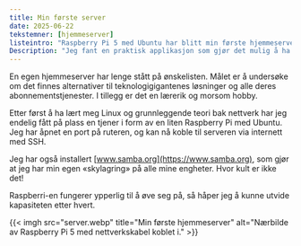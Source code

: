 ```yaml
---
title: Min første server
date: 2025-06-22
tekstemner: [hjemmeserver]
listeintro: "Raspberry Pi 5 med Ubuntu har blitt min første hjemmeserver."
Description: "Jeg fant en praktisk applikasjon som gjør det mulig å ha en ekstern Linux-maskin som egen disk i Windows."
---
```


En egen hjemmeserver har lenge stått på ønskelisten. Målet er å undersøke om det finnes alternativer til teknologigigantenes løsninger og alle deres abonnementstjenester. I tillegg er det en lærerik og morsom hobby. 

Etter først å ha lært meg Linux og grunnleggende teori bak nettverk har jeg endelig fått på plass en tjener i form av en liten Raspberry Pi med Ubuntu. Jeg har åpnet en port på ruteren, og kan nå koble til serveren via internett med SSH.

Jeg har også installert [www.samba.org](https://www.samba.org), som gjør at jeg har min egen «skylagring» på alle mine engheter. Hvor kult er ikke det!

Raspberri-en fungerer ypperlig til å øve seg på, så håper jeg å kunne utvide kapasiteten etter hvert.

{{< imgh src="server.webp" title="Min første hjemmeserver" alt="Nærbilde av Raspberry Pi 5 med nettverkskabel koblet i." >}}
